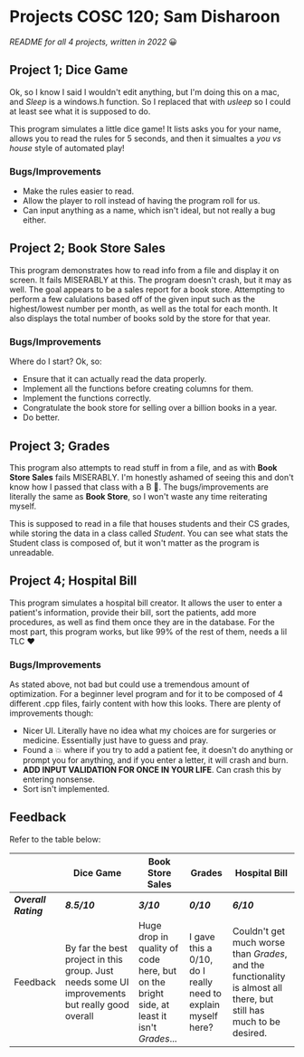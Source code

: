 # Projects COSC 120; Sam Disharoon

*README for all 4 projects, written in 2022* :grinning:

## Project 1; Dice Game

Ok, so I know I said I wouldn't edit anything, but I'm doing this on a mac, and _Sleep_ is a windows.h function. So I replaced that with _usleep_ so I could at least see what it is supposed to do.

This program simulates a little dice game! It lists asks you for your name, allows you to read the rules for 5 seconds, and then it simualtes a _you vs house_ style of automated play!  

### Bugs/Improvements

- Make the rules easier to read.
- Allow the player to roll instead of having the program roll for us.
- Can input anything as a name, which isn't ideal, but not really a bug either.

## Project 2; Book Store Sales

This program demonstrates how to read info from a file and display it on screen. It fails MISERABLY at this. The program doesn't crash, but it may as well. The goal appears to be a sales report for a book store. Attempting to perform a few calulations based off of the given input such as the highest/lowest number per month, as well as the total for each month. It also displays the total number of books sold by the store for that year.

### Bugs/Improvements

Where do I start? Ok, so:
- Ensure that it can actually read the data properly. 
- Implement all the functions before creating columns for them. 
- Implement the functions correctly.
- Congratulate the book store for selling over a billion books in a year. 
- Do better.

## Project 3; Grades

This program also attempts to read stuff in from a file, and as with __Book Store Sales__ fails MISERABLY. I'm honestly ashamed of seeing this and don't know how I passed that class with a B :rofl:. The bugs/improvements are literally the same as __Book Store__, so I won't waste any time reiterating myself.

This is supposed to read in a file that houses students and their CS grades, while storing the data in a class called _Student_. You can see what stats the Student class is composed of, but it won't matter as the program is unreadable. 

## Project 4; Hospital Bill

This program simulates a hospital bill creator. It allows the user to enter a patient's information, provide their bill, sort the patients, add more procedures, as well as find them once they are in the database. For the most part, this program works, but like 99% of the rest of them, needs a lil TLC :heart:
 
### Bugs/Improvements

As stated above, not bad but could use a tremendous amount of optimization. For a beginner level program and for it to be composed of 4 different .cpp files, fairly content with how this looks. There are plenty of improvements though:

- Nicer UI. Literally have no idea what my choices are for surgeries or medicine. Essentially just have to guess and pray.
- Found a :boom: where if you try to add a patient fee, it doesn't do anything or prompt you for anything, and if you enter a letter, it will crash and burn.
- __ADD INPUT VALIDATION FOR ONCE IN YOUR LIFE__. Can crash this by entering nonsense.
- Sort isn't implemented.

## Feedback

Refer to the table below:

| |Dice Game|Book Store Sales|Grades|Hospital Bill|
|-|---------|----------------|------|-------------|
|***Overall Rating***|***8.5/10***|***3/10***|***0/10***|***6/10***|
|Feedback|By far the best project in this group. Just needs some UI improvements but really good overall|Huge drop in quality of code here, but on the bright side, at least it isn't *Grades*...|I gave this a 0/10, do I really need to explain myself here?|Couldn't get much worse than *Grades*, and the functionality is almost all there, but still has much to be desired.|
